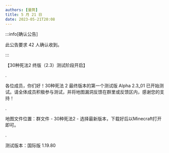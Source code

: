 ```yaml
---
authors: [量筒]
title: 5 月 21 日
date: 2023-05-21T20:08
---
```


:::info[确认公告]

此公告要求 42 人确认收到。

:::

【30种死法2 终版（2.3）测试阶段开启】

.

各位成员，你们好！30种死法 2 最终版本的第一个测试版 Alpha 2.3_01 已开始测试。请全体成员积极参与测试，并将地图漏洞反馈在群里或反馈区内，感谢您的支持！

.

地图文件位置：群文件 - 30种死法2 - 选择最新版本，下载好后以Minecraft打开即可。

.

测试版本：国际版 1.19.80
